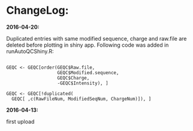# ChangeLog:

**2016-04-20:**

Duplicated entries with same modified sequence, charge and raw.file are deleted before plotting in shiny app.
Following code was added in runAutoQCShiny.R:

```{r eval=TRUE, echo=FALSE}

GEQC <- GEQC[order(GEQC$Raw.file,
                   GEQC$Modified.sequence,
                   GEQC$Charge,
                   -GEQC$Intensity), ]

GEQC <- GEQC[!duplicated(
  GEQC[ ,c(RawFileNum, ModifiedSeqNum, ChargeNum)]), ]

```

**2016-04-13:**

first upload
